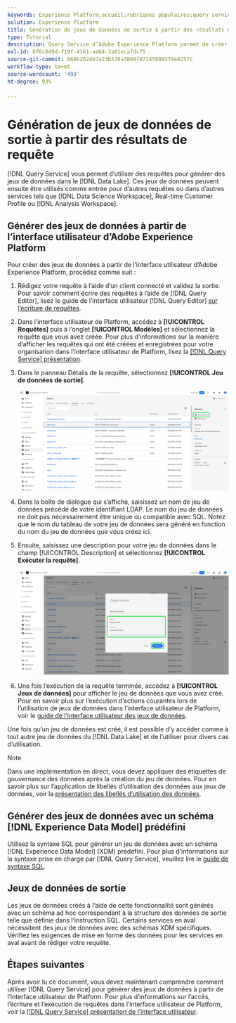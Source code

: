 ```yaml
---
keywords: Experience Platform;accueil;rubriques populaires;query service;Query service;générer des jeux de données;générer un jeu de données;créer un jeu de données;
solution: Experience Platform
title: Génération de jeux de données de sortie à partir des résultats de requête
type: Tutorial
description: Query Service d’Adobe Experience Platform permet de créer des jeux de données à partir de l’interface utilisateur. Une fois qu’un jeu de données est créé, il est possible d’y accéder comme à tout autre jeu de données du lac de données et de l’utiliser pour divers cas d’utilisation.
exl-id: 6f6c049d-f19f-4161-aeb4-3a01eca7dc75
source-git-commit: 668b2624b7a23b570a3869f87245009379e8257c
workflow-type: tm+mt
source-wordcount: '493'
ht-degree: 93%

---
```


# Génération de jeux de données de sortie à partir des résultats de requête

[!DNL Query Service] vous permet d’utiliser des requêtes pour générer des jeux de données dans le [!DNL Data Lake]. Ces jeux de données peuvent ensuite être utilisés comme entrée pour d’autres requêtes ou dans d’autres services tels que [!DNL Data Science Workspace], Real-time Customer Profile ou [!DNL Analysis Workspace].

## Générer des jeux de données à partir de l’interface utilisateur d’Adobe Experience Platform

Pour créer des jeux de données à partir de l’interface utilisateur d’Adobe Experience Platform, procédez comme suit :

1. Rédigez votre requête à l’aide d’un client connecté et validez la sortie. Pour savoir comment écrire des requêtes à l’aide de [!DNL Query Editor], lisez le guide de l’interface utilisateur [!DNL Query Editor] [sur l’écriture de requêtes](./user-guide.md#writing-queries).

2. Dans l’interface utilisateur de Platform, accédez à **[!UICONTROL Requêtes]** puis à l’onglet **[!UICONTROL Modèles]** et sélectionnez la requête que vous avez créée. Pour plus d’informations sur la manière d’afficher les requêtes qui ont été créées et enregistrées pour votre organisation dans l’interface utilisateur de Platform, lisez la [[!DNL Query Service] présentation](./overview.md#browse).

3. Dans le panneau Détails de la requête, sélectionnez **[!UICONTROL Jeu de données de sortie]**.

   ![L’onglet Modèles de l’espace de travail Requêtes avec l’option Sélectionner un jeu de données de sortie mise en surbrillance.](../images/ui/create-datasets/output-dataset.png)

4. Dans la boîte de dialogue qui s’affiche, saisissez un nom de jeu de données précédé de votre identifiant LDAP. Le nom du jeu de données ne doit pas nécessairement être unique ou compatible avec SQL. Notez que le nom du tableau de votre jeu de données sera généré en fonction du nom du jeu de données que vous créez ici.

5. Ensuite, saisissez une description pour votre jeu de données dans le champ [!UICONTROL Description] et sélectionnez **[!UICONTROL Exécuter la requête]**.

   ![La boîte de dialogue Jeu de données de sortie avec les détails du jeu de données et la requête exécutée en surbrillance](../images/ui/create-datasets/run-query.png)

6. Une fois l’exécution de la requête terminée, accédez à **[!UICONTROL Jeux de données]** pour afficher le jeu de données que vous avez créé. Pour en savoir plus sur l’exécution d’actions courantes lors de l’utilisation de jeux de données dans l’interface utilisateur de Platform, voir le [guide de l’interface utilisateur des jeux de données](../../catalog/datasets/user-guide.md).

Une fois qu’un jeu de données est créé, il est possible d’y accéder comme à tout autre jeu de données du [!DNL Data Lake] et de l’utiliser pour divers cas d’utilisation.

>[!NOTE]
>
>Dans une implémentation en direct, vous devez appliquer des étiquettes de gouvernance des données après la création du jeu de données. Pour en savoir plus sur l’application de libellés d’utilisation des données aux jeux de données, voir la [présentation des libellés d’utilisation des données](../../data-governance/labels/overview.md).

## Générer des jeux de données avec un schéma [!DNL Experience Data Model] prédéfini

Utilisez la syntaxe SQL pour générer un jeu de données avec un schéma [!DNL Experience Data Model] (XDM) prédéfini. Pour plus d’informations sur la syntaxe prise en charge par [!DNL Query Service], veuillez lire le [guide de syntaxe SQL](../sql/syntax.md#create-table-as-select).

## Jeux de données de sortie

Les jeux de données créés à l’aide de cette fonctionnalité sont générés avec un schéma ad hoc correspondant à la structure des données de sortie telle que définie dans l’instruction SQL. Certains services en aval nécessitent des jeux de données avec des schémas XDM spécifiques. Vérifiez les exigences de mise en forme des données pour les services en aval avant de rédiger votre requête.

## Étapes suivantes

Après avoir lu ce document, vous devez maintenant comprendre comment utiliser [!DNL Query Service] pour générer des jeux de données à partir de l’interface utilisateur de Platform. Pour plus d’informations sur l’accès, l’écriture et l’exécution de requêtes dans l’interface utilisateur de Platform, voir la [[!DNL Query Service] présentation de l’interface utilisateur](./overview.md).
